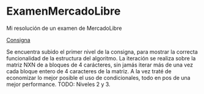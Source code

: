# ExamenMercadoLibre
Mi resolución de un examen de MercadoLibre

[Consigna](https://github.com/SJMartinez/ExamenMercadoLibre/blob/master/Examen%20Mercadolibre%20%20-%20Mutantes.pdf)


Se encuentra subido el primer nivel de la consigna, para mostrar la correcta funcionalidad de la estructura del algoritmo. La iteración se realiza sobre la matriz NXN 
de a bloques de 4 carácteres, sin jamás iterar más de una vez cada bloque entero de 4 caracteres de la matriz. A la vez traté de economizar lo mejor posible
el uso de condicionales, todo en pos de una mejor performance.
  TODO: Niveles 2 y 3.
        
